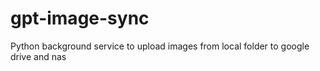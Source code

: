 # gpt-image-sync
Python background service to upload images from local folder to google drive and nas
